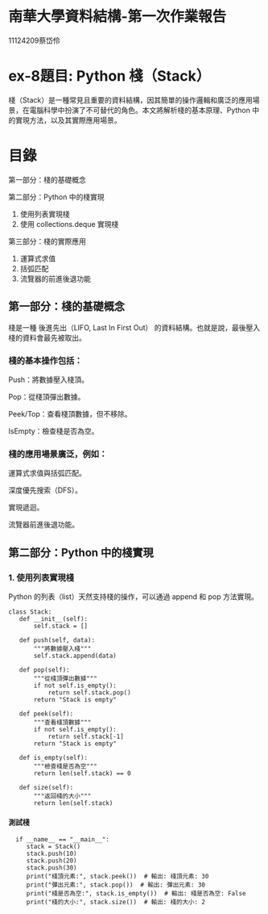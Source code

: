 # 南華大學資料結構-第一次作業報告
11124209蔡岱伶
# ex-8題目: Python 棧（Stack）
棧（Stack）是一種常見且重要的資料結構，因其簡單的操作邏輯和廣泛的應用場景，在電腦科學中扮演了不可替代的角色。本文將解析棧的基本原理、Python 中的實現方法，以及其實際應用場景。
# 目錄
第一部分：棧的基礎概念

第二部分：Python 中的棧實現
1. 使用列表實現棧
2. 使用 collections.deque 實現棧
   
第三部分：棧的實際應用
1. 運算式求值
2. 括弧匹配
3. 流覽器的前進後退功能

## 第一部分：棧的基礎概念
棧是一種 後進先出（LIFO, Last In First Out） 的資料結構。也就是說，最後壓入棧的資料會最先被取出。

### 棧的基本操作包括：

  Push：將數據壓入棧頂。
  
  Pop：從棧頂彈出數據。
  
  Peek/Top：查看棧頂數據，但不移除。
  
  IsEmpty：檢查棧是否為空。
  
### 棧的應用場景廣泛，例如：

  運算式求值與括弧匹配。
  
  深度優先搜索（DFS）。
  
  實現遞迴。
  
  流覽器前進後退功能。
## 第二部分：Python 中的棧實現
### 1. 使用列表實現棧
Python 的列表（list）天然支持棧的操作，可以通過 append 和 pop 方法實現。

    class Stack:
       def __init__(self):
           self.stack = []
 
       def push(self, data):
           """將數據壓入棧"""
           self.stack.append(data)
 
       def pop(self):
           """從棧頂彈出數據"""
           if not self.is_empty():
               return self.stack.pop()
           return "Stack is empty"
 
       def peek(self):
           """查看棧頂數據"""
           if not self.is_empty():
               return self.stack[-1]
           return "Stack is empty"
 
       def is_empty(self):
           """檢查棧是否為空"""
           return len(self.stack) == 0
 
       def size(self):
           """返回棧的大小"""
           return len(self.stack)
 
#### 測試棧

      if __name__ == "__main__":
         stack = Stack()
         stack.push(10)
         stack.push(20)
         stack.push(30)
         print("棧頂元素:", stack.peek())  # 輸出: 棧頂元素: 30
         print("彈出元素:", stack.pop())  # 輸出: 彈出元素: 30
         print("棧是否為空:", stack.is_empty())  # 輸出: 棧是否為空: False
         print("棧的大小:", stack.size())  # 輸出: 棧的大小: 2


  
